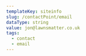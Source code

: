 ```yaml
---
templateKey: siteinfo
slug: /contactPoint/email
dataType: string
value: jon@lawnsmatter.co.uk
tags:
  - contact
  - email
---
```



